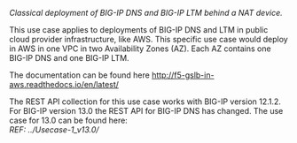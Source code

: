 *Classical deployment of BIG-IP DNS and BIG-IP LTM behind a NAT device.*

This use case applies to deployments of BIG-IP DNS and LTM in public cloud
provider infrastructure, like AWS. This specific use case would deploy in AWS
in one VPC in two Availability Zones (AZ). Each AZ contains one BIG-IP DNS and
one BIG-IP LTM.

The documentation can be found here
http://f5-gslb-in-aws.readthedocs.io/en/latest/

The REST API collection for this use case works with BIG-IP version 12.1.2.
For BIG-IP version 13.0 the REST API for BIG-IP DNS has changed.
The use case for 13.0 can be found here:  
*REF: ../Usecase-1_v13.0/*
